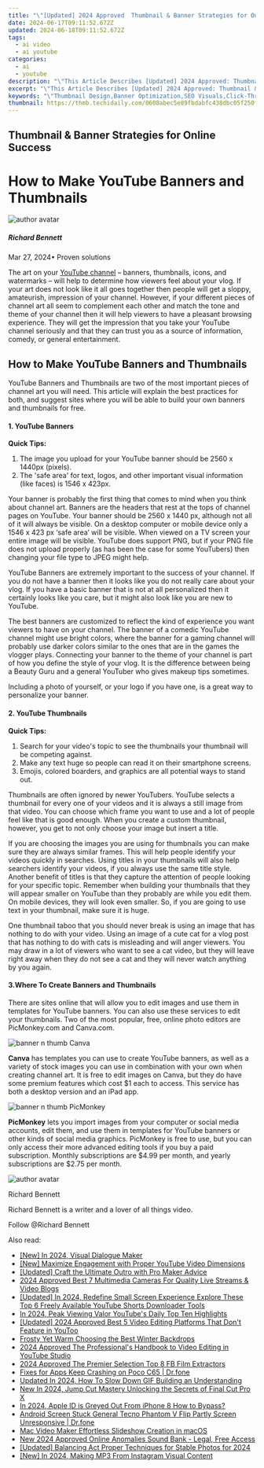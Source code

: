 ```yaml
---
title: "\"[Updated] 2024 Approved  Thumbnail & Banner Strategies for Online Success\""
date: 2024-06-17T09:11:52.672Z
updated: 2024-06-18T09:11:52.672Z
tags:
  - ai video
  - ai youtube
categories:
  - ai
  - youtube
description: "\"This Article Describes [Updated] 2024 Approved: Thumbnail & Banner Strategies for Online Success\""
excerpt: "\"This Article Describes [Updated] 2024 Approved: Thumbnail & Banner Strategies for Online Success\""
keywords: "\"Thumbnail Design,Banner Optimization,SEO Visuals,Click-Through Rates,Image Marketing,Content Focus,Digital Strategies\""
thumbnail: https://thmb.techidaily.com/0608abec5e89fbdabfc438dbc05f250f26c6343ebf5ad117060d9466fac18ee3.jpg
---
```


## Thumbnail & Banner Strategies for Online Success

# How to Make YouTube Banners and Thumbnails

![author avatar](https://images.wondershare.com/filmora/article-images/richard-bennett.jpg)

##### Richard Bennett

 Mar 27, 2024• Proven solutions

The art on your [YouTube channel](https://tools.techidaily.com/wondershare/filmora/download/) – banners, thumbnails, icons, and watermarks – will help to determine how viewers feel about your vlog. If your art does not look like it all goes together then people will get a sloppy, amateurish, impression of your channel. However, if your different pieces of channel art all seem to complement each other and match the tone and theme of your channel then it will help viewers to have a pleasant browsing experience. They will get the impression that you take your YouTube channel seriously and that they can trust you as a source of information, comedy, or general entertainment.

## How to Make YouTube Banners and Thumbnails

YouTube Banners and Thumbnails are two of the most important pieces of channel art you will need. This article will explain the best practices for both, and suggest sites where you will be able to build your own banners and thumbnails for free.

#### 1\. YouTube Banners

**Quick Tips:**

1. The image you upload for your YouTube banner should be 2560 x 1440px (pixels).
2. The 'safe area' for text, logos, and other important visual information (like faces) is 1546 x 423px.

Your banner is probably the first thing that comes to mind when you think about channel art. Banners are the headers that rest at the tops of channel pages on YouTube. Your banner should be 2560 x 1440 px, although not all of it will always be visible. On a desktop computer or mobile device only a 1546 x 423 px ‘safe area’ will be visible. When viewed on a TV screen your entire image will be visible. YouTube does support PNG, but if your PNG file does not upload properly (as has been the case for some YouTubers) then changing your file type to JPEG might help.

YouTube Banners are extremely important to the success of your channel. If you do not have a banner then it looks like you do not really care about your vlog. If you have a basic banner that is not at all personalized then it certainly looks like you care, but it might also look like you are new to YouTube.

The best banners are customized to reflect the kind of experience you want viewers to have on your channel. The banner of a comedic YouTube channel might use bright colors, where the banner for a gaming channel will probably use darker colors similar to the ones that are in the games the vlogger plays. Connecting your banner to the theme of your channel is part of how you define the style of your vlog. It is the difference between being a Beauty Guru and a general YouTuber who gives makeup tips sometimes.

Including a photo of yourself, or your logo if you have one, is a great way to personalize your banner.

#### 2\. YouTube Thumbnails

**Quick Tips:**

1. Search for your video's topic to see the thumbnails your thumbnail will be competing against.
2. Make any text huge so people can read it on their smartphone screens.
3. Emojis, colored boarders, and graphics are all potential ways to stand out.

Thumbnails are often ignored by newer YouTubers. YouTube selects a thumbnail for every one of your videos and it is always a still image from that video. You can choose which frame you want to use and a lot of people feel like that is good enough. When you create a custom thumbnail, however, you get to not only choose your image but insert a title.

If you are choosing the images you are using for thumbnails you can make sure they are always similar frames. This will help people identify your videos quickly in searches. Using titles in your thumbnails will also help searchers identify your videos, if you always use the same title style. Another benefit of titles is that they capture the attention of people looking for your specific topic. Remember when building your thumbnails that they will appear smaller on YouTube than they probably are while you edit them. On mobile devices, they will look even smaller. So, if you are going to use text in your thumbnail, make sure it is huge.

One thumbnail taboo that you should never break is using an image that has nothing to do with your video. Using an image of a cute cat for a vlog post that has nothing to do with cats is misleading and will anger viewers. You may draw in a lot of viewers who want to see a cat video, but they will leave right away when they do not see a cat and they will never watch anything by you again.

#### 3.Where To Create Banners and Thumbnails

There are sites online that will allow you to edit images and use them in templates for YouTube banners. You can also use these services to edit your thumbnails. Two of the most popular, free, online photo editors are PicMonkey.com and Canva.com.

![banner n thumb Canva](https://images.wondershare.com/filmora/article-images/banner-n-thumb-Canva.JPG)

**Canva** has templates you can use to create YouTube banners, as well as a variety of stock images you can use in combination with your own when creating channel art. It is free to edit images on Canva, but they do have some premium features which cost $1 each to access. This service has both a desktop version and an iPad app.

![banner n thumb PicMonkey](https://images.wondershare.com/filmora/article-images/banner-n-thumb-PicMonkey.JPG)

**PicMonkey** lets you import images from your computer or social media accounts, edit them, and use them in templates for YouTube banners or other kinds of social media graphics. PicMonkey is free to use, but you can only access their more advanced editing tools if you buy a paid subscription. Monthly subscriptions are $4.99 per month, and yearly subscriptions are $2.75 per month.

![author avatar](https://images.wondershare.com/filmora/article-images/richard-bennett.jpg)

Richard Bennett

Richard Bennett is a writer and a lover of all things video.

Follow @Richard Bennett


<ins class="adsbygoogle"
     style="display:block"
     data-ad-format="autorelaxed"
     data-ad-client="ca-pub-7571918770474297"
     data-ad-slot="1223367746"></ins>



<ins class="adsbygoogle"
     style="display:block"
     data-ad-client="ca-pub-7571918770474297"
     data-ad-slot="8358498916"
     data-ad-format="auto"
     data-full-width-responsive="true"></ins>

<span class="atpl-alsoreadstyle">Also read:</span>
<div><ul>
<li><a href="https://youtube-data.techidaily.com/n-2024-visual-dialogue-maker/"><u>[New] In 2024, Visual Dialogue Maker</u></a></li>
<li><a href="https://youtube-data.techidaily.com/aximize-engagement-with-proper-youtube-video-dimensions/"><u>[New] Maximize Engagement with Proper YouTube Video Dimensions</u></a></li>
<li><a href="https://youtube-data.techidaily.com/ed-craft-the-ultimate-outro-with-pro-maker-advice/"><u>[Updated] Craft the Ultimate Outro with Pro Maker Advice</u></a></li>
<li><a href="https://youtube-data.techidaily.com/approved-best-7-multimedia-cameras-for-quality-live-streams-and-video-blogs/"><u>2024 Approved  Best 7 Multimedia Cameras For Quality Live Streams & Video Blogs</u></a></li>
<li><a href="https://youtube-data.techidaily.com/ed-in-2024-redefine-small-screen-experience-explore-these-top-6-freely-available-youtube-shorts-downloader-tools/"><u>[Updated] In 2024, Redefine Small Screen Experience  Explore These Top 6 Freely Available YouTube Shorts Downloader Tools</u></a></li>
<li><a href="https://youtube-data.techidaily.com/24-peak-viewing-valor-youtubes-daily-top-ten-highlights/"><u>In 2024, Peak Viewing Valor  YouTube's Daily Top Ten Highlights</u></a></li>
<li><a href="https://youtube-data.techidaily.com/ed-2024-approved-best-5-video-editing-platforms-that-dont-feature-in-youtoo/"><u>[Updated] 2024 Approved  Best 5 Video Editing Platforms That Don't Feature in YouToo</u></a></li>
<li><a href="https://youtube-data.techidaily.com/y-yet-warm-choosing-the-best-winter-backdrops/"><u>Frosty Yet Warm  Choosing the Best Winter Backdrops</u></a></li>
<li><a href="https://youtube-data.techidaily.com/approved-the-professionals-handbook-to-video-editing-in-youtube-studio/"><u>2024 Approved  The Professional's Handbook to Video Editing in YouTube Studio</u></a></li>
<li><a href="https://facebook-video-content.techidaily.com/2024-approved-the-premier-selection-top-8-fb-film-extractors/"><u>2024 Approved  The Premier Selection  Top 8 FB Film Extractors</u></a></li>
<li><a href="https://howto.techidaily.com/fixes-for-apps-keep-crashing-on-poco-c65-drfone-by-drfone-fix-android-problems-fix-android-problems/"><u>Fixes for Apps Keep Crashing on Poco C65 | Dr.fone</u></a></li>
<li><a href="https://ai-editing-video.techidaily.com/updated-in-2024-how-to-slow-down-gif-building-an-understanding/"><u>Updated In 2024, How To Slow Down GIF Building an Understanding</u></a></li>
<li><a href="https://smart-video-creator.techidaily.com/new-in-2024-jump-cut-mastery-unlocking-the-secrets-of-final-cut-pro-x/"><u>New In 2024, Jump Cut Mastery Unlocking the Secrets of Final Cut Pro X</u></a></li>
<li><a href="https://apple-account.techidaily.com/in-2024-apple-id-is-greyed-out-from-iphone-8-how-to-bypass-by-drfone-ios/"><u>In 2024, Apple ID is Greyed Out From iPhone 8 How to Bypass?</u></a></li>
<li><a href="https://howto.techidaily.com/android-screen-stuck-general-tecno-phantom-v-flip-partly-screen-unresponsive-drfone-by-drfone-fix-android-problems-fix-android-problems/"><u>Android Screen Stuck General Tecno Phantom V Flip Partly Screen Unresponsive | Dr.fone</u></a></li>
<li><a href="https://ai-driven-video-production.techidaily.com/mac-video-maker-effortless-slideshow-creation-in-macos/"><u>Mac Video Maker Effortless Slideshow Creation in macOS</u></a></li>
<li><a href="https://sound-tweaking.techidaily.com/new-2024-approved-online-anomalies-sound-bank-legal-free-access/"><u>New 2024 Approved Online Anomalies Sound Bank - Legal, Free Access</u></a></li>
<li><a href="https://facebook-video-share.techidaily.com/updated-balancing-act-proper-techniques-for-stable-photos-for-2024/"><u>[Updated] Balancing Act  Proper Techniques for Stable Photos for 2024</u></a></li>
<li><a href="https://instagram-clips.techidaily.com/new-in-2024-making-mp3-from-instagram-visual-content/"><u>[New] In 2024, Making MP3 From Instagram Visual Content</u></a></li>
</ul></div>

